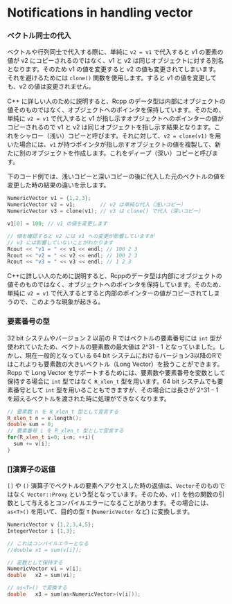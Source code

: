 # Notifications in handling vector

### ベクトル同士の代入

ベクトルや行列同士で代入する際に、単純に `v2 = v1` で代入すると v1 の要素の値が v2 にコピーされるのではなく、v1 と v2 は同じオブジェクトに対する別名となります。そのため v1 の値を変更すると v2 の値も変更されてしまいます。それを避けるためには `clone()` 関数を使用します。すると v1 の値を変更しても、v2 の値は変更されません。

C++ に詳しい人のために説明すると、Rcpp のデータ型は内部にオブジェクトの値そのものではなく、オブジェクトへのポインタを保持しています。そのため、単純に `v2 = v1` で代入すると v1 が指し示すオブジェクトへのポインターの値がコピーされるので v1 と v2 は同じオブジェクトを指し示す結果となります。これをシャロー（浅い）コピーと呼びます。それに対して、`v2 = clone(v1)` を用いた場合には、`v1` が持つポインタが指し示すオブジェクトの値を複製して、新たに別のオブジェクトを作成します。これをディープ（深い）コピーと呼びます。

下のコード例では、浅いコピーと深いコピーの後に代入した元のベクトルの値を変更した時の結果の違いを示します。

```cpp
NumericVector v1 = {1,2,3};
NumericVector v2 = v1;        // v2 は単純な代入（浅いコピー）
NumericVector v3 = clone(v1); // v3 は clone() で代入（深いコピー）

v1[0] = 100; // v1 の値を変更します

// 値を確認すると v2 には v1 への変更が影響していますが
// v3 には影響していないことがわかります
Rcout << "v1 = " << v1 << endl; // 100 2 3
Rcout << "v2 = " << v2 << endl; // 100 2 3
Rcout << "v3 = " << v3 << endl; // 1 2 3
```

C++に詳しい人のために説明すると、Rcppのデータ型は内部にオブジェクトの値そのものではなく、オブジェクトへのポインタを保持しています。そのため、単純に `v2 = v1` で代入するとすると内部のポインターの値がコピーされてしまうので、このような現象が起きる。


### 要素番号の型

32 bit システムやバージョン 2 以前の R ではベクトルの要素番号には `int` 型が使われていたため、ベクトルの要素数の最大値は 2^31 - 1 となっていました。しかし、現在一般的となっている 64 bit システムにおけるバージョン3以降のRではこれよりも要素数の大きいベクトル（Long Vector）を扱うことができます。Rcpp で Long Vector をサポートするためには、要素数や要素番号を変数として保持する場合に `int` 型ではなく `R_xlen_t` 型を用います。64 bit システムでも要素番号として `int` 型を用いることもできますが、その場合には長さが 2^31 - 1 を超えるベクトルを渡された時に処理ができなくなります。

```cpp
// 要素数 n を R_xlen_t 型として宣言する
R_xlen_t n = v.length();
double sum = 0;
// 要素番号 i を R_xlen_t 型として宣言する
for(R_xlen_t i=0; i<n; ++i){
  sum += v[i];
}
```



### []演算子の返値

`[]` や `()` 演算子でベクトルの要素へアクセスした時の返値は、`Vector`そのものではなく `Vector::Proxy` という型となっています。そのため、`v[]` を他の関数の引数として与えるとコンパイルエラーになることがあります。その場合には、`as<T>()` を用いて、目的の型 `T` (`NumericVector` など) に変換します。


```cpp
NumericVector v {1,2,3,4,5};
IntegerVector i {1,3};

// これはコンパイルエラーとなる
//double x1 = sum(v[i]);

// 変数として保持する
NumericVector vi = v[i];
double   x2 = sum(vi);

// as<T>() で変換する
double   x3 = sum(as<NumericVector>(v[i]));
```
